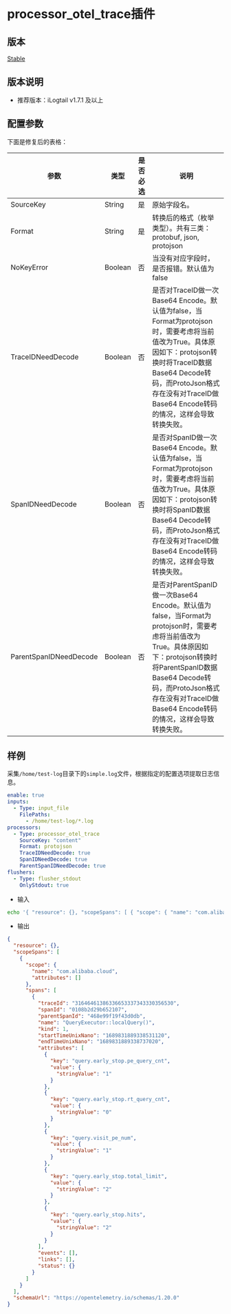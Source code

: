 # processor_otel_trace插件

## 版本

[Stable](../../stability-level.md)

## 版本说明

* 推荐版本：iLogtail v1.7.1 及以上

## 配置参数

下面是修复后的表格：

| 参数                     | 类型      | 是否必选 | 说明                                                                                                                                                                                   |
|------------------------|---------|------|--------------------------------------------------------------------------------------------------------------------------------------------------------------------------------------|
| SourceKey              | String  | 是    | 原始字段名。                                                                                                                                                                               |
| Format                 | String  | 是    | 转换后的格式（枚举类型）。共有三类：protobuf, json, protojson                                                                                                                                          |
| NoKeyError             | Boolean | 否    | 当没有对应字段时，是否报错。默认值为false                                                                                                                                                              |
| TraceIDNeedDecode      | Boolean | 否    | 是否对TraceID做一次Base64 Encode。默认值为false，当Format为protojson时，需要考虑将当前值改为True。具体原因如下：protojson转换时将TraceID数据Base64 Decode转码，而ProtoJson格式存在没有对TraceID做Base64 Encode转码的情况，这样会导致转换失败。           |
| SpanIDNeedDecode       | Boolean | 否    | 是否对SpanID做一次Base64 Encode。默认值为false，当Format为protojson时，需要考虑将当前值改为True。具体原因如下：protojson转换时将SpanID数据Base64 Decode转码，而ProtoJson格式存在没有对TraceID做Base64 Encode转码的情况，这样会导致转换失败。             |
| ParentSpanIDNeedDecode | Boolean | 否    | 是否对ParentSpanID做一次Base64 Encode。默认值为false，当Format为protojson时，需要考虑将当前值改为True。具体原因如下：protojson转换时将ParentSpanID数据Base64 Decode转码，而ProtoJson格式存在没有对TraceID做Base64 Encode转码的情况，这样会导致转换失败。 |

## 样例

采集`/home/test-log`目录下的`simple.log`文件，根据指定的配置选项提取日志信息。

```yaml
enable: true
inputs:
  - Type: input_file
    FilePaths: 
      - /home/test-log/*.log
processors:
  - Type: processor_otel_trace
    SourceKey: "content"
    Format: protojson
    TraceIDNeedDecode: true
    SpanIDNeedDecode: true
    ParentSpanIDNeedDecode: true
flushers:
  - Type: flusher_stdout
    OnlyStdout: true
```

* 输入

```bash
echo '{ "resource": {}, "scopeSpans": [ { "scope": { "name": "com.alibaba.cloud", "attributes": [] }, "spans": [ { "traceId": "31646461386336653337343330356530", "spanId": "0108b2d29b652107", "parentSpanId": "468e99f19f43d0db", "name": "QueryExecutor::localQuery()", "kind": 1, "startTimeUnixNano": "1689831889338531120", "endTimeUnixNano": "1689831889338737020", "attributes": [ { "key": "query.early_stop.pe_query_cnt", "value": { "stringValue": "1" } }, { "key": "query.early_stop.rt_query_cnt", "value": { "stringValue": "0" } }, { "key": "query.visit_pe_num", "value": { "stringValue": "1" } }, { "key": "query.early_stop.total_limit", "value": { "stringValue": "2" } }, { "key": "query.early_stop.hits", "value": { "stringValue": "2" } } ], "events": [], "links": [], "status": {} } ] } ], "schemaUrl": "https://opentelemetry.io/schemas/1.20.0" }' >> simple.log
```

* 输出

```json
{
  "resource": {},
  "scopeSpans": [
    {
      "scope": {
        "name": "com.alibaba.cloud",
        "attributes": []
      },
      "spans": [
        {
          "traceId": "31646461386336653337343330356530",
          "spanId": "0108b2d29b652107",
          "parentSpanId": "468e99f19f43d0db",
          "name": "QueryExecutor::localQuery()",
          "kind": 1,
          "startTimeUnixNano": "1689831889338531120",
          "endTimeUnixNano": "1689831889338737020",
          "attributes": [
            {
              "key": "query.early_stop.pe_query_cnt",
              "value": {
                "stringValue": "1"
              }
            },
            {
              "key": "query.early_stop.rt_query_cnt",
              "value": {
                "stringValue": "0"
              }
            },
            {
              "key": "query.visit_pe_num",
              "value": {
                "stringValue": "1"
              }
            },
            {
              "key": "query.early_stop.total_limit",
              "value": {
                "stringValue": "2"
              }
            },
            {
              "key": "query.early_stop.hits",
              "value": {
                "stringValue": "2"
              }
            }
          ],
          "events": [],
          "links": [],
          "status": {}
        }
      ]
    }
  ],
  "schemaUrl": "https://opentelemetry.io/schemas/1.20.0"
}
```
